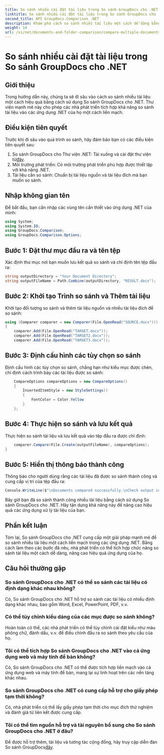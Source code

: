 ```yaml
---
title: So sánh nhiều cài đặt tài liệu trong So sánh GroupDocs cho .NET
linktitle: So sánh nhiều cài đặt tài liệu trong So sánh GroupDocs cho .NET
second_title: API GroupDocs.Comparison .NET
description: Khám phá cách so sánh nhiều tài liệu một cách dễ dàng bằng cách sử dụng So sánh GroupDocs cho .NET. Hãy làm theo hướng dẫn từng bước của chúng tôi để xử lý tài liệu liền mạch.
weight: 14
url: /vi/net/documents-and-folder-comparison/compare-multiple-documents-settings-dotnet/
---
```


# So sánh nhiều cài đặt tài liệu trong So sánh GroupDocs cho .NET

## Giới thiệu
Trong hướng dẫn này, chúng ta sẽ đi sâu vào cách so sánh nhiều tài liệu một cách hiệu quả bằng cách sử dụng So sánh GroupDocs cho .NET. Thư viện mạnh mẽ này cho phép các nhà phát triển tích hợp khả năng so sánh tài liệu vào các ứng dụng .NET của họ một cách liền mạch.
## Điều kiện tiên quyết
Trước khi đi sâu vào quá trình so sánh, hãy đảm bảo bạn có các điều kiện tiên quyết sau:
1.  So sánh GroupDocs cho Thư viện .NET: Tải xuống và cài đặt thư viện từ[đây](https://releases.groupdocs.com/comparison/net/).
2. Môi trường phát triển: Có môi trường phát triển phù hợp được thiết lập với khả năng .NET.
3. Tài liệu cần so sánh: Chuẩn bị tài liệu nguồn và tài liệu đích mà bạn muốn so sánh.

## Nhập không gian tên
Để bắt đầu, bạn cần nhập các vùng tên cần thiết vào ứng dụng .NET của mình:
```csharp
using System;
using System.IO;
using GroupDocs.Comparison;
using GroupDocs.Comparison.Options;
```
## Bước 1: Đặt thư mục đầu ra và tên tệp
Xác định thư mục nơi bạn muốn lưu kết quả so sánh và chỉ định tên tệp đầu ra:
```csharp
string outputDirectory = "Your Document Directory";
string outputFileName = Path.Combine(outputDirectory, "RESULT.docx");
```
## Bước 2: Khởi tạo Trình so sánh và Thêm tài liệu
Khởi tạo đối tượng so sánh và thêm tài liệu nguồn và nhiều tài liệu đích để so sánh:
```csharp
using (Comparer comparer = new Comparer(File.OpenRead("SOURCE.docx")))
{
    comparer.Add(File.OpenRead("TARGET.docx"));
    comparer.Add(File.OpenRead("TARGET2.docx"));
    comparer.Add(File.OpenRead("TARGET3.docx"));
```
## Bước 3: Định cấu hình các tùy chọn so sánh
Định cấu hình các tùy chọn so sánh, chẳng hạn như kiểu mục được chèn, chỉ định cách trình bày các tài liệu được so sánh:
```csharp
    CompareOptions compareOptions = new CompareOptions()
    {
        InsertedItemStyle = new StyleSettings()
        {
            FontColor = Color.Yellow
        }
    };
```
## Bước 4: Thực hiện so sánh và lưu kết quả
Thực hiện so sánh tài liệu và lưu kết quả vào tệp đầu ra được chỉ định:
```csharp
    comparer.Compare(File.Create(outputFileName), compareOptions);
}
```
## Bước 5: Hiển thị thông báo thành công
Thông báo cho người dùng rằng các tài liệu đã được so sánh thành công và cung cấp vị trí của tệp đầu ra:
```csharp
Console.WriteLine($"\nDocuments compared successfully.\nCheck output in {outputDirectory}.");
```
Bây giờ bạn đã so sánh thành công nhiều tài liệu bằng cách sử dụng So sánh GroupDocs cho .NET. Hãy tận dụng khả năng này để nâng cao hiệu quả các ứng dụng xử lý tài liệu của bạn.

## Phần kết luận
Tóm lại, So sánh GroupDocs cho .NET cung cấp một giải pháp mạnh mẽ để so sánh nhiều tài liệu một cách liền mạch trong các ứng dụng .NET. Bằng cách làm theo các bước đã nêu, nhà phát triển có thể tích hợp chức năng so sánh tài liệu một cách dễ dàng, nâng cao hiệu quả ứng dụng của họ.
## Câu hỏi thường gặp
### So sánh GroupDocs cho .NET có thể so sánh các tài liệu có định dạng khác nhau không?
Có, So sánh GroupDocs cho .NET hỗ trợ so sánh các tài liệu có nhiều định dạng khác nhau, bao gồm Word, Excel, PowerPoint, PDF, v.v.
### Có thể tùy chỉnh kiểu dáng của các mục được so sánh không?
Hoàn toàn có thể, các nhà phát triển có thể tùy chỉnh cài đặt kiểu như màu phông chữ, đánh dấu, v.v. để điều chỉnh đầu ra so sánh theo yêu cầu của họ.
### Tôi có thể tích hợp So sánh GroupDocs cho .NET vào cả ứng dụng web và máy tính để bàn không?
Có, So sánh GroupDocs cho .NET có thể được tích hợp liền mạch vào cả ứng dụng web và máy tính để bàn, mang lại sự linh hoạt trên các nền tảng khác nhau.
### So sánh GroupDocs cho .NET có cung cấp hỗ trợ cho giấy phép tạm thời không?
Có, nhà phát triển có thể lấy giấy phép tạm thời cho mục đích thử nghiệm và đánh giá từ liên kết được cung cấp.
### Tôi có thể tìm nguồn hỗ trợ và tài nguyên bổ sung cho So sánh GroupDocs cho .NET ở đâu?
 Để được hỗ trợ thêm, tài liệu và tương tác cộng đồng, hãy truy cập diễn đàn So sánh GroupDocs[đây](https://forum.groupdocs.com/c/comparison/12).